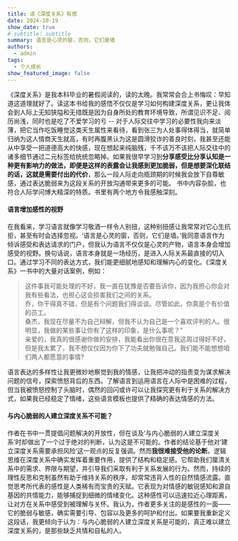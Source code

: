 ```yaml
---
title: 读《深度关系》有感
date: 2024-10-19
show_date: true
# subtitle: subtitle
summary: 语言是心灵的窗，否则，它们是墙
authors:
  - admin
tags:
  - 个人成长
show_featured_image: false 
---
```

《深度关系》是我本科毕业的暑假阅读的，读的太晚。我常常会合上书悔叹：早知道这道理就好了。读这本书给我的感悟不仅仅是学习如何构建深度关系，更让我体会到人际上无知狭隘和无措既是因为自身所处的教育环境导致，所谓见识不足、阅历尚浅，同时也是吃了不爱学习的亏 -- 对于人际交往中学习的必要性我向来淡薄，把它当作吃饭睡觉这类天生属性来看待，看到张三为人处事得体得当，就简单归纳为这人情商天生就高，有时再腹黑认为这是圆滑狡诈的善良时刻，我甚至还能从中享受一把道德高大的快感，现在想起来纯脑残，千不该万不该把人际交往中的诸多细节通过二元标签给统统忽略掉。如果我很早学习到**分享感受比分享认知是一种更有影响力的做法，即便是这样的表露会让我感到更加脆弱，但是想要深化联结的话，这就是需要付出的代价**，那么一段人际走向瓶颈期的时候我会放下自尊敏感，通过表达脆弱来为这段关系的开放沟通带来更多的可能。
书中内容杂脍，也符合人际学问博大精深的特质。书里有两个地方令我感触深刻。
#### 语言增加感性的视野

在我看来，学习语言就像学习敬酒一样令人别扭，这种别扭感让我常常对它心生抗拒，甚至有时会选择忽视。‘语言是心灵的窗，否则，它们是墙。’我同意语言作为倾诉感受和表达请求的门户，但我认为语言不仅仅是心灵的产物，语言本身会增加感受的视野。换句话说，语言本身就是一场经历，是进入人际关系最直接的切入口。通过学习不同的表达方式，我们能更细腻地感知和理解内心的变化。《深度关系》一书中的大量对话案例，例如：
  > 这件事我可能处理的不好，我一直在犹豫是否要告诉你，因为我担心你会对我有些看法，也担心这会损害我们之间的关系。  
    乔，你干得真不错，但是有个问题我们得谈谈。尽管如此，你真是个有价值的员工。  
    桑杰，我现在尽量不为自己辩解，但我不认为自己是一个喜欢评判的人。很明显，我做的某些事让你有了这样的印象，是什么事呢？”  
    亲爱的，我真的很感谢你做的安排，我能看出你很在意我这周过得好不好，但是我太累了，我不想仅仅因为你下了功夫就勉强自己。我们能不能想想咱们两人都愿意的事情?  

<!-- 1️⃣ 这句话展示了表达不安和保护关系的尝试，是一种在脆弱时的诚实沟通。
2️⃣ 这句对话则是对积极反馈和建设性批评的平衡使用，既承认优点，也坦诚问题。
3️⃣ 这句则是对自己行为的反思和探索，是一种开放的沟通方式，促进理解。
4️⃣ 这句话则是坦诚的表达真诚感激与拒绝，同时开放新的解决方案 -->

语言表达的多样性让我更微妙地察觉到我的情感，让我把冲动的指责变为谋求解决问题的信号，探索愤怒背后的东西。了解语言到运用语言在人际中是困难的过程，但当我被愤怒控制了头脑时，偶然的回闪或许可以让我探究更有利于关系的解决方式，如果我已经稳定了情绪，这些语言模板也提供了精确的表达情感的方法。  

#### 与内心脆弱的人建立深度关系不可能？
作者在书中一贯提倡问题解决的开放性，但在谈及‘与内心脆弱的人建立深度关系’时却做出了一个过于绝对的判断，认为这是不可能的。作者的结论基于他对‘建立深度关系需要承担风险’这一观点的反复强调。然而**我很难接受他的论断**。逻辑思维在深度关系中确实发挥着重要作用，提供了结构和稳定感。它帮助我们厘清关系中的需求、界限与期望，并引导我们采取有利于关系发展的行为。然而，持续的理性反思和克制虽然有助于维持关系的秩序，却常常违背人性的自然情感流露。直觉思考所代表的感性是人类稀有而宝贵的天赋。它表现为对情感的敏锐感知和源自基因的共情能力，能够捕捉到细微的情绪变化。这种感性可以迅速拉近心理距离，让对方在关系中感受到被理解与关怀。我认为，作者更多关注的是感性的一面——它的脆弱与敏感，确实需要引导、包容以及更多的呵护和付出。如果要我重新定义这段话，我更倾向于认为：与内心脆弱的人建立深度关系是可能的，真正难以建立深度关系的，是那些缺乏共情和自私的人。